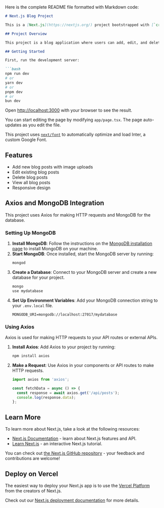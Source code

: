 Here is the complete README file formatted with Markdown code:

```markdown
# Next.js Blog Project

This is a [Next.js](https://nextjs.org/) project bootstrapped with [`create-next-app`](https://github.com/vercel/next.js/tree/canary/packages/create-next-app).

## Project Overview

This project is a blog application where users can add, edit, and delete blog posts. It also supports image uploads for each blog post. The project uses Axios for making HTTP requests and MongoDB as the database.

## Getting Started

First, run the development server:

```bash
npm run dev
# or
yarn dev
# or
pnpm dev
# or
bun dev
```

Open [http://localhost:3000](http://localhost:3000) with your browser to see the result.

You can start editing the page by modifying `app/page.tsx`. The page auto-updates as you edit the file.

This project uses [`next/font`](https://nextjs.org/docs/basic-features/font-optimization) to automatically optimize and load Inter, a custom Google Font.

## Features

- Add new blog posts with image uploads
- Edit existing blog posts
- Delete blog posts
- View all blog posts
- Responsive design

## Axios and MongoDB Integration

This project uses Axios for making HTTP requests and MongoDB for the database.

### Setting Up MongoDB

1. **Install MongoDB**: Follow the instructions on the [MongoDB installation page](https://docs.mongodb.com/manual/installation/) to install MongoDB on your machine.
2. **Start MongoDB**: Once installed, start the MongoDB server by running:
   ```bash
   mongod
   ```
3. **Create a Database**: Connect to your MongoDB server and create a new database for your project.
   ```bash
   mongo
   use mydatabase
   ```
4. **Set Up Environment Variables**: Add your MongoDB connection string to your `.env.local` file.
   ```env
   MONGODB_URI=mongodb://localhost:27017/mydatabase
   ```

### Using Axios

Axios is used for making HTTP requests to your API routes or external APIs.

1. **Install Axios**: Add Axios to your project by running:
   ```bash
   npm install axios
   ```
2. **Make a Request**: Use Axios in your components or API routes to make HTTP requests.
   ```javascript
   import axios from 'axios';

   const fetchData = async () => {
     const response = await axios.get('/api/posts');
     console.log(response.data);
   };
   ```

## Learn More

To learn more about Next.js, take a look at the following resources:

- [Next.js Documentation](https://nextjs.org/docs) - learn about Next.js features and API.
- [Learn Next.js](https://nextjs.org/learn) - an interactive Next.js tutorial.

You can check out [the Next.js GitHub repository](https://github.com/vercel/next.js/) - your feedback and contributions are welcome!

## Deploy on Vercel

The easiest way to deploy your Next.js app is to use the [Vercel Platform](https://vercel.com/new?utm_medium=default-template&filter=next.js&utm_source=create-next-app&utm_campaign=create-next-app-readme) from the creators of Next.js.

Check out our [Next.js deployment documentation](https://nextjs.org/docs/deployment) for more details.
```

